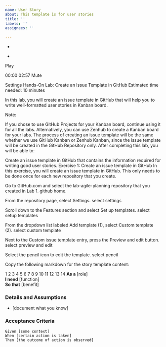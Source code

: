 ```yaml
---
name: User Story
about: This template is for user stories
title: ''
labels: ''
assignees: ''

---
```


+
-
Play


00:00
02:57
Mute

Settings
Hands-On Lab: Create an Issue Template in GitHub
Estimated time needed: 10 minutes

In this lab, you will create an issue template in GitHub that will help you to write well-formatted user stories in Kanban board.

Note:

If you chose to use GitHub Projects for your Kanban board, continue using it for all the labs. Alternatively, you can use Zenhub to create a Kanban board for your labs.
The process of creating an issue template will be the same whether we use GitHub Kanban or Zenhub Kanban, since the issue template will be created in the GitHub Repository only.
After completing this lab, you will be able to:

Create an issue template in GitHub that contains the information required for writing good user stories.
Exercise 1: Create an issue template in GitHub
In this exercise, you will create an issue template in GitHub. This only needs to be done once for each new repository that you create.

Go to GitHub.com and select the lab-agile-planning repository that you created in Lab 1.
github home.

From the repository page, select Settings.
select settings

Scroll down to the Features section and select Set up templates.
select setup templates

From the dropdown list labeled Add template (1), select Custom template (2).
select custom template

Next to the Custom issue template entry, press the Preview and edit button.
select preview and edit

Select the pencil icon to edit the template.
select pencil

Copy the following markdown for the story template content:

1
2
3
4
5
6
7
8
9
10
11
12
13
14
 **As a** [role]  
 **I need** [function]  
 **So that** [benefit]  
   
 ### Details and Assumptions
 * [document what you know]
   
 ### Acceptance Criteria  
   
 ```gherkin
 Given [some context]
 When [certain action is taken]
 Then [the outcome of action is observed]
 ```

